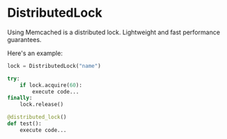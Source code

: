 DistributedLock
==============

Using Memcached is a distributed lock.
Lightweight and fast performance guarantees.


Here's an example:

```python
lock = DistributedLock("name")

try:
    if lock.acquire(60):
        execute code...
finally:
    lock.release()
```

```python
@distributed_lock()
def test():
    execute code...
```
